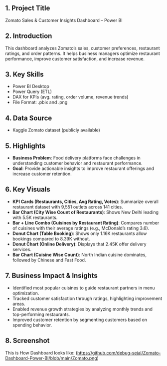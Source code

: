 ## 1. Project Title
Zomato Sales & Customer Insights Dashboard – Power BI

## 2. Introduction
This dashboard analyzes Zomato’s sales, customer preferences, restaurant ratings, and order patterns. It helps business managers optimize restaurant performance, improve customer satisfaction, and increase revenue.

## 3. Key Skills 
* Power BI Desktop
* Power Query (ETL)
* DAX for KPIs (avg. rating, order volume, revenue trends)
* File Format: .pbix and .png

## 4. Data Source
* Kaggle Zomato dataset (publicly available)

## 5. Highlights
* **Business Problem**: Food delivery platforms face challenges in understanding customer behavior and restaurant performance.
* **Goal**: Provide actionable insights to improve restaurant offerings and increase customer retention.
  
## 6. Key Visuals
* **KPI Cards (Restaurants, Cities, Avg Rating, Votes)**: Summarize overall restaurant dataset with 9,551 outlets across 141 cities.
* **Bar Chart (City Wise Count of Restaurants)**: Shows New Delhi leading with 5.5K restaurants.
* **Bar + Line Combo (Cuisines by Restaurant Rating)**: Compares number of cuisines with their average ratings (e.g., McDonald’s rating 3.6).
* **Donut Chart (Table Booking)**: Shows only 1.16K restaurants allow bookings compared to 8.39K without.
* **Donut Chart (Online Delivery)**: Displays that 2.45K offer delivery services.
* **Bar Chart (Cuisine Wise Count)**: North Indian cuisine dominates, followed by Chinese and Fast Food.
  
## 7. Business Impact & Insights
* Identified most popular cuisines to guide restaurant partners in menu optimization.
* Tracked customer satisfaction through ratings, highlighting improvement areas.
* Enabled revenue growth strategies by analyzing monthly trends and top-performing restaurants.
* Improved customer retention by segmenting customers based on spending behavior.
  
## 8. Screenshot
This is How Dashboard looks like: (https://github.com/debug-sejal/Zomato-Dashboard-Power-BI/blob/main/Zomato.png)
